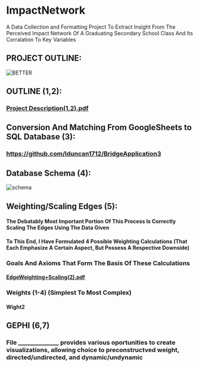 # ImpactNetwork
A Data Collection and Formatting Project To Extract Insight From The Perceived Impact Network Of A Graduating Secondary School Class And Its Corralation To Key Variables









## PROJECT OUTLINE:
![BETTER](https://user-images.githubusercontent.com/113392258/210866682-6a80ca10-d85f-425e-ab2c-080688f2ea1c.png)



## OUTLINE (1,2):
### [Project Description(1,2).pdf](https://github.com/lduncan1712/ImpactNetwork/files/10354929/Project.Description.1.pdf)


## Conversion And Matching From GoogleSheets to SQL Database (3):
### https://github.com/lduncan1712/BridgeApplication3


## Database Schema (4):
![schema](https://user-images.githubusercontent.com/113392258/210866343-2ef84b2a-f818-40a6-89aa-c8744604cc2e.png)




## Weighting/Scaling Edges (5):
#### The Debatably Most Important Portion Of This Process Is Correctly Scaling The Edges Using The Data Given
#### To This End, I Have Formulated 4 Possible Weighting Calculations (That Each Emphasize A Certain Aspect, But Possess A Respective Downside)
  
### Goals And Axioms That Form The Basis Of These Calculations
#### [EdgeWeighting+Scaling(2).pdf](https://github.com/lduncan1712/ImpactNetwork/files/10356074/EdgeWeighting%2BScaling.2.pdf)


### Weights (1-4) (Simplest To Most Complex)
#### Wight2
  
  
  
## GEPHI (6,7)
### File ______________ provides various oportunities to create visualizations, allowing choice to preconstructved weight, directed/undirected, and dynamic/undynamic


















